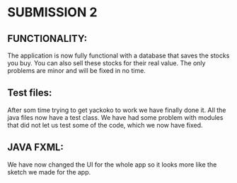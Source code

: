 # SUBMISSION 2

## FUNCTIONALITY:
The application is now fully functional with a database that saves the stocks you buy. You can also sell these stocks for their real value. The only problems are minor and will be fixed in no time.

## Test files:
After som time trying to get yackoko to work we have finally done it. All the java files now have a test class. We have had some problem with modules that did not let us test some of the code, which we now have fixed.

## JAVA FXML:
We have now changed the UI for the whole app so it looks more like the sketch we made for the app.
